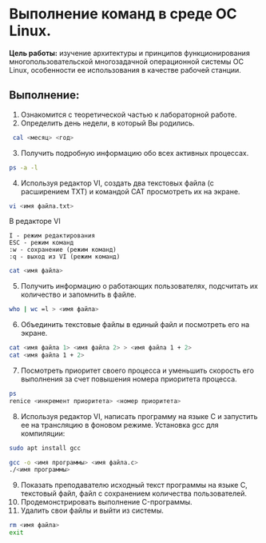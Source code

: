 # Выполнение команд в среде ОС Linux.
**Цель работы:** изучение архитектуры и принципов функционирования многопользовательской многозадачной операционной системы ОС Linux, особенности ее использования в качестве рабочей станции.

## **Выполнение:**
1. Ознакомится с теоретической частью к лабораторной работе.
2. Определить день недели, в который Вы родились.
```bash
 cal <месяц> <год>
```
3. Получить подробную информацию обо всех активных процессах.
```bash
ps -a -l
```
4. Используя редактор VI, создать два текстовых файла (с расширением TXT) и командой CAT просмотреть их на экране.
```bash
vi <имя файла.txt>
```
В редакторе VI
```vi
I - режим редактирования
ESC - режим команд
:w - сохранение (режим команд)
:q - выход из VI (режим команд)
```
```bash
cat <имя файла>
```
5. Получить информацию о работающих пользователях, подсчитать их количество и запомнить в файле.
```bash
who | wc =l > <имя файла>
```
6. Объединить текстовые файлы в единый файл и посмотреть его на экране.
```bash
cat <имя файла 1> <имя файла 2> > <имя файла 1 + 2>
cat <имя файла 1 + 2>
```
7. Посмотреть приоритет своего процесса и уменьшить скорость его выполнения за счет повышения номера приоритета процесса.
```bash
ps
renice <инкремент приоритета> <номер приоритета>
```
8. Используя редактор VI, написать программу на языке C и запустить ее на трансляцию в фоновом режиме.
Установка gcc для компиляции:
```bash
sudo apt install gcc
```
```bash
gcc -o <имя программы> <имя файла.c>
./<имя программы>
```
9. Показать преподавателю исходный текст программы на языке C, текстовый файл, файл с сохранением количества пользователей.
10. Продемонстрировать выполнение C-программы.
11. Удалить свои файлы и выйти из системы.
```bash
rm <имя файла>
exit
```
